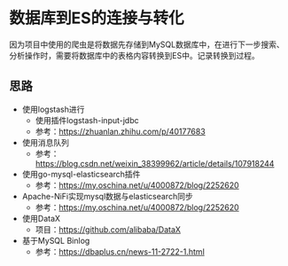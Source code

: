# 数据库到ES的连接与转化

因为项目中使用的爬虫是将数据先存储到MySQL数据库中，在进行下一步搜索、分析操作时，需要将数据库中的表格内容转换到ES中。记录转换到过程。

## 思路

-   使用logstash进行
    -   使用插件logstash-input-jdbc
    -   参考：https://zhuanlan.zhihu.com/p/40177683
-   使用消息队列
    -   参考：https://blog.csdn.net/weixin_38399962/article/details/107918244
-   使用go-mysql-elasticsearch插件
    -   参考：https://my.oschina.net/u/4000872/blog/2252620
-   Apache-NiFi实现mysql数据与elasticsearch同步
    -   参考：https://my.oschina.net/u/4000872/blog/2252620
-   使用DataX
    -   项目：https://github.com/alibaba/DataX
-   基于MySQL Binlog
    -   参考：https://dbaplus.cn/news-11-2722-1.html